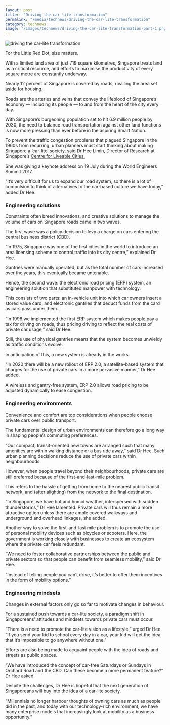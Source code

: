 ```yaml
---
layout: post
title:  "Driving the car-lite transformation"
permalink: "/media/technews/driving-the-car-lite-transformation"
category: technews
image: "/images/technews/driving-the-car-lite-transformation-part-1.png"
---
```


![driving the car-lite transformation]({{site.baseurl}}/images/technews/driving-the-car-lite-transformation-part-1.png)

For the Little Red Dot, size matters.

With a limited land area of just 719 square kilometres, Singapore treats land as a critical resource, and efforts to maximise the productivity of every square metre are constantly underway.

Nearly 12 percent of Singapore is covered by roads, rivalling the area set aside for housing.

Roads are the arteries and veins that convey the lifeblood of Singapore’s economy — including its people — to and from the heart of the city every day.

With Singapore’s burgeoning population set to hit 6.9 million people by 2030, the need to balance road transportation against other land functions is now more pressing than ever before in the aspiring Smart Nation.

To prevent the traffic congestion problems that plagued Singapore in the 1960s from recurring, urban planners must start thinking about making Singapore a ‘car-lite’ society, said Dr Hee Limin, Director of Research at Singapore’s [Centre for Liveable Cities.](https://www.clc.gov.sg/)

She was giving a keynote address on 19 July during the World Engineers Summit 2017.

“It’s very difficult for us to expand our road system, so there is a lot of compulsion to think of alternatives to the car-based culture we have today,” added Dr Hee.

### **Engineering solutions**
Constraints often breed innovations, and creative solutions to manage the volume of cars on Singapore roads came in two waves.

The first wave was a policy decision to levy a charge on cars entering the central business district (CBD).

“In 1975, Singapore was one of the first cities in the world to introduce an area licensing scheme to control traffic into its city centre,” explained Dr Hee.

Gantries were manually operated, but as the total number of cars increased over the years, this eventually became untenable.

Hence, the second wave: the electronic road pricing (ERP) system, an engineering solution that substituted manpower with technology.

This consists of two parts: an in-vehicle unit into which car owners insert a stored value card, and electronic gantries that deduct funds from the card as cars pass under them.

“In 1998 we implemented the first ERP system which makes people pay a tax for driving on roads, thus pricing driving to reflect the real costs of private car usage,” said Dr Hee.

Still, the use of physical gantries means that the system becomes unwieldy as traffic conditions evolve.

In anticipation of this, a new system is already in the works.

“In 2020 there will be a new rollout of ERP 2.0, a satellite-based system that charges for the use of private cars in a more pervasive manner,” Dr Hee added.

A wireless and gantry-free system, ERP 2.0 allows road pricing to be adjusted dynamically to ease congestion.

### **Engineering environments**
Convenience and comfort are top considerations when people choose private cars over public transport.

The fundamental design of urban environments can therefore go a long way in shaping people’s commuting preferences.

“Our compact, transit-oriented new towns are arranged such that many amenities are within walking distance or a bus ride away,” said Dr Hee. Such urban planning decisions reduce the use of private cars within neighbourhoods.

However, when people travel beyond their neighbourhoods, private cars are still preferred because of the first-and-last-mile problem.

This refers to the hassle of getting from home to the nearest public transit network, and (after alighting) from the network to the final destination.

“In Singapore, we have hot and humid weather, interspersed with sudden thunderstorms,” Dr Hee lamented. Private cars will thus remain a more attractive option unless there are ample covered walkways and underground and overhead linkages, she added.

Another way to solve the first-and-last mile problem is to promote the use of personal mobility devices such as bicycles or scooters. Here, the government is working closely with businesses to create an ecosystem where the private car feels redundant.

“We need to foster collaborative partnerships between the public and private sectors so that people can benefit from seamless mobility,” said Dr Hee.

“Instead of telling people you can’t drive, it’s better to offer them incentives in the form of mobility options.”

### **Engineering mindsets**
Changes in external factors only go so far to motivate changes in behaviour.

For a sustained push towards a car-lite society, a paradigm shift in Singaporeans’ attitudes and mindsets towards private cars must occur.

“There is a need to promote the car-lite vision as a lifestyle,” urged Dr Hee. “If you send your kid to school every day in a car, your kid will get the idea that it’s impossible to go anywhere without one.”

Efforts are also being made to acquaint people with the idea of roads and streets as public spaces.

“We have introduced the concept of car-free Saturdays or Sundays in Orchard Road and the CBD. Can these become a more permanent feature?” Dr Hee asked.

Despite the challenges, Dr Hee is hopeful that the next generation of Singaporeans will buy into the idea of a car-lite society.

“Millennials no longer harbour thoughts of owning cars as much as people did in the past, and today with our technology-rich environment, we have many enterprise models that increasingly look at mobility as a business opportunity."

